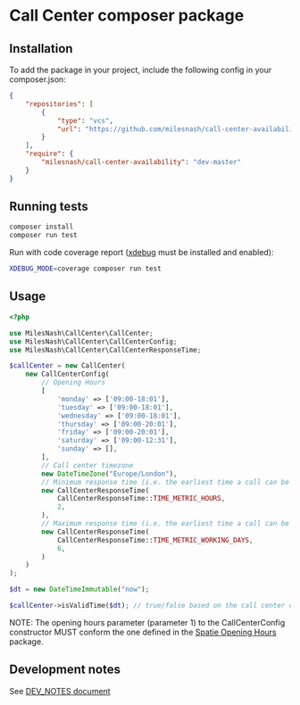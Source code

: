 # Call Center composer package

## Installation

To add the package in your project, include the following config in your composer.json:

```json
{
    "repositories": [
        {
            "type": "vcs",
            "url": "https://github.com/milesnash/call-center-availability"
        }
    ],
    "require": {
        "milesnash/call-center-availability": "dev-master"
    }
}
```

## Running tests

```bash
composer install
composer run test
```

Run with code coverage report ([xdebug](https://xdebug.org/docs/install) must be installed and enabled):
```bash
XDEBUG_MODE=coverage composer run test
```

## Usage

```php
<?php

use MilesNash\CallCenter\CallCenter;
use MilesNash\CallCenter\CallCenterConfig;
use MilesNash\CallCenter\CallCenterResponseTime;

$callCenter = new CallCenter(
    new CallCenterConfig(
        // Opening Hours
        [
            'monday' => ['09:00-18:01'],
            'tuesday' => ['09:00-18:01'],
            'wednesday' => ['09:00-18:01'],
            'thursday' => ['09:00-20:01'],
            'friday' => ['09:00-20:01'],
            'saturday' => ['09:00-12:31'],
            'sunday' => [],
        ],
        // Call center timezone
        new DateTimeZone("Europe/London"),
        // Minimum response time (i.e. the earliest time a call can be pre-booked from the current call center time)
        new CallCenterResponseTime(
            CallCenterResponseTime::TIME_METRIC_HOURS,
            2,
        ),
        // Maximum response time (i.e. the earliest time a call can be pre-booked from the current call center time)
        new CallCenterResponseTime(
            CallCenterResponseTime::TIME_METRIC_WORKING_DAYS,
            6,
        )
    )
);

$dt = new DateTimeImmutable("now");

$callCenter->isValidTime($dt); // true/false based on the call center config
```

NOTE: The opening hours parameter (parameter 1) to the CallCenterConfig constructor MUST conform the one defined in the [Spatie Opening Hours](https://github.com/spatie/opening-hours) package.

## Development notes

See [DEV_NOTES document](DEV_NOTES.md)
